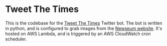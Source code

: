 # Tweet The Times
This is the codebase for the [Tweet The Times](http://twitter.com/nyt_front_page) Twitter bot. The bot is written in python, and is configured to grab images from the [Newseum website](http://www.newseum.org/todaysfrontpages/). It's hosted on AWS Lambda, and is triggered by an AWS CloudWatch cron scheduler.

